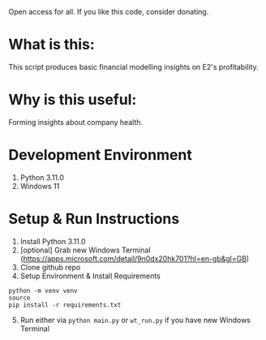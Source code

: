 Open access for all. If you like this code, consider donating.

# What is this:
This script produces basic financial modelling insights on E2's profitability.

# Why is this useful:
Forming insights about company health.

# Development Environment
1) Python 3.11.0
2) Windows 11

# Setup & Run Instructions
1) Install Python 3.11.0
2) [optional] Grab new Windows Terminal (https://apps.microsoft.com/detail/9n0dx20hk701?hl=en-gb&gl=GB)
3) Clone github repo
4) Setup Environment & Install Requirements
```
python -m venv venv
source
pip install -r requirements.txt
```
5) Run either via `python main.py` or `wt_run.py` if you have new Windows Terminal


